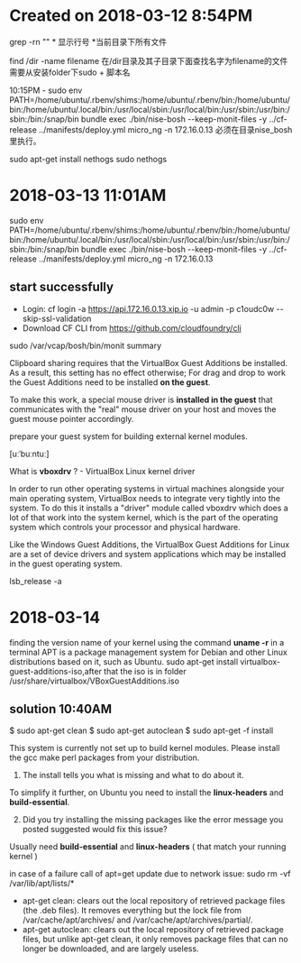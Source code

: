 # Created on 2018-03-12 8:54PM

grep -rn "" * 显示行号 *当前目录下所有文件

find /dir -name filename  在/dir目录及其子目录下面查找名字为filename的文件
需要从安装folder下sudo + 脚本名

10:15PM - sudo env PATH=/home/ubuntu/.rbenv/shims:/home/ubuntu/.rbenv/bin:/home/ubuntu/bin:/home/ubuntu/.local/bin:/usr/local/sbin:/usr/local/bin:/usr/sbin:/usr/bin:/sbin:/bin:/snap/bin bundle exec ./bin/nise-bosh --keep-monit-files -y ../cf-release ../manifests/deploy.yml micro_ng -n 172.16.0.13 必须在目录nise_bosh里执行。

sudo apt-get install nethogs
sudo nethogs

# 2018-03-13 11:01AM
sudo env PATH=/home/ubuntu/.rbenv/shims:/home/ubuntu/.rbenv/bin:/home/ubuntu/bin:/home/ubuntu/.local/bin:/usr/local/sbin:/usr/local/bin:/usr/sbin:/usr/bin:/sbin:/bin:/snap/bin bundle exec ./bin/nise-bosh --keep-monit-files -y ../cf-release ../manifests/deploy.yml micro_ng -n 172.16.0.13

## start successfully

* Login: cf login -a https://api.172.16.0.13.xip.io -u admin -p c1oudc0w --skip-ssl-validation
* Download CF CLI from https://github.com/cloudfoundry/cli

sudo /var/vcap/bosh/bin/monit summary

Clipboard sharing requires that the VirtualBox Guest Additions be installed. As a result, this setting has no effect otherwise;
For drag and drop to work the Guest Additions need to be installed **on the guest**.

To make this work, a special mouse driver is **installed in the guest** that communicates with the "real" mouse driver on your host and moves the guest mouse pointer accordingly.

prepare your guest system for building external kernel modules.

[uːˈbuːntuː] 

What is **vboxdrv** ? - VirtualBox Linux kernel driver

In order to run other operating systems in virtual machines alongside your main operating system, VirtualBox needs to integrate very tightly into the system. To do this it installs a "driver" module called vboxdrv which does a lot of that work into the system kernel, which is the part of the operating system which controls your processor and physical hardware.

Like the Windows Guest Additions, the VirtualBox Guest Additions for Linux are a set of device drivers and system applications which may be installed in the guest operating system.

lsb_release -a

# 2018-03-14

finding the version name of your kernel using the command **uname -r** in a terminal
APT is a package management system for Debian and other Linux distributions based on it, such as Ubuntu.
sudo apt-get install virtualbox-guest-additions-iso,after that the iso is in folder /usr/share/virtualbox/VBoxGuestAdditions.iso

## solution 10:40AM
$ sudo apt-get clean
$ sudo apt-get autoclean
$ sudo apt-get -f install

This system is currently not set up to build kernel modules.
Please install the gcc make perl packages from your distribution.

1. The install tells you what is missing and what to do about it.

To simplify it further, on Ubuntu you need to install the **linux-headers** and **build-essential**.

2. Did you try installing the missing packages like the error message you posted suggested would fix this issue?

Usually need **build-essential** and **linux-headers** ( that match your running kernel )

in case of a failure call of apt=get update due to network issue: sudo rm -vf /var/lib/apt/lists/*

* apt-get clean: clears out the local repository of retrieved package files (the .deb files). It removes everything but the lock file from /var/cache/apt/archives/ and /var/cache/apt/archives/partial/.
* apt-get autoclean: clears out the local repository of retrieved package files, but unlike apt-get clean, it only removes package files that can no longer be downloaded, and are largely useless.

